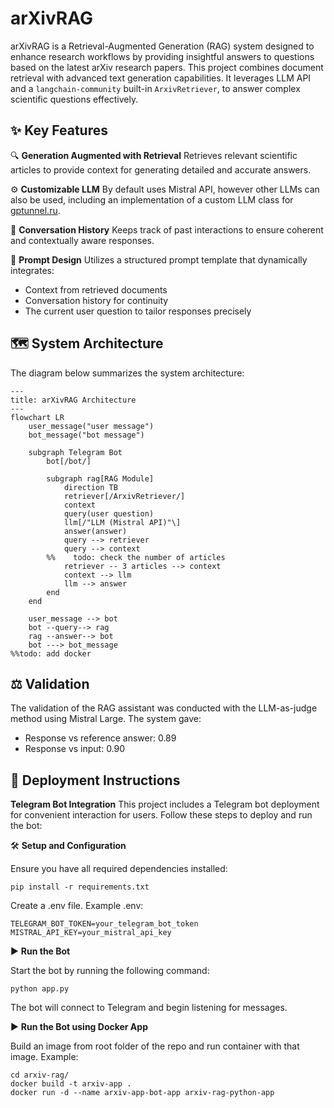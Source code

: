 # arXivRAG

arXivRAG is a Retrieval-Augmented Generation (RAG) system designed to enhance research workflows by providing insightful answers to questions based on the latest arXiv research papers. 
This project combines document retrieval with advanced text generation capabilities. 
It leverages LLM API and a `langchain-community` built-in `ArxivRetriever`, to answer complex scientific questions effectively.

## ✨ Key Features
🔍 **Generation Augmented with Retrieval**
Retrieves relevant scientific articles to provide context for generating detailed and accurate answers.

⚙️ **Customizable LLM**
By default uses Mistral API, however other LLMs can also be used, including an implementation of a custom LLM class for [gptunnel.ru](https://gptunnel.ru/).

💬 **Conversation History**
Keeps track of past interactions to ensure coherent and contextually aware responses.

📜 **Prompt Design**
Utilizes a structured prompt template that dynamically integrates:

- Context from retrieved documents
- Conversation history for continuity
- The current user question to tailor responses precisely

## 🗺️ System Architecture

The diagram below summarizes the system architecture:

```mermaid
---
title: arXivRAG Architecture
---
flowchart LR
    user_message("user message")
    bot_message("bot message")
    
    subgraph Telegram Bot
        bot[/bot/]
        
        subgraph rag[RAG Module]
            direction TB
            retriever[/ArxivRetriever/]
            context
            query(user question)
            llm[/"LLM (Mistral API)"\]
            answer(answer)
            query --> retriever
            query --> context
        %%    todo: check the number of articles
            retriever -- 3 articles --> context
            context --> llm
            llm --> answer
        end
    end 
    
    user_message --> bot
    bot --query--> rag
    rag --answer--> bot
    bot ---> bot_message
%%todo: add docker
```

## ⚖️ Validation

The validation of the RAG assistant was conducted with the LLM-as-judge method using Mistral Large.
The system gave:

- Response vs reference answer: 0.89
- Response vs input: 0.90

## 🚀 Deployment Instructions

**Telegram Bot Integration**
This project includes a Telegram bot deployment for convenient interaction for users.
Follow these steps to deploy and run the bot:

🛠 **Setup and Configuration**

Ensure you have all required dependencies installed:

```
pip install -r requirements.txt
```

Create a .env file. Example .env:

```
TELEGRAM_BOT_TOKEN=your_telegram_bot_token
MISTRAL_API_KEY=your_mistral_api_key
```

▶️ **Run the Bot**

Start the bot by running the following command:

```
python app.py
```

The bot will connect to Telegram and begin listening for messages.

▶️ **Run the Bot using Docker App**

Build an image from root folder of the repo and run container with that image.
Example:

```
cd arxiv-rag/
docker build -t arxiv-app .
docker run -d --name arxiv-app-bot-app arxiv-rag-python-app
```
